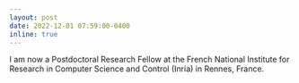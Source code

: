 ```yaml
---
layout: post
date: 2022-12-01 07:59:00-0400
inline: true
---
```


I am now a Postdoctoral Research Fellow at the French National Institute for Research in Computer Science and Control (Inria) in Rennes, France.